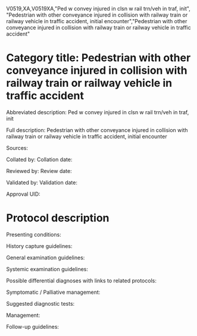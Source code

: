 V0519,XA,V0519XA,"Ped w convey injured in clsn w rail trn/veh in traf, init", "Pedestrian with other conveyance injured in collision with railway train or railway vehicle in traffic accident, initial encounter","Pedestrian with other conveyance injured in collision with railway train or railway vehicle in traffic accident"
# Category title: Pedestrian with other conveyance injured in collision with railway train or railway vehicle in traffic accident

Abbreviated description: Ped w convey injured in clsn w rail trn/veh in traf, init

Full description: Pedestrian with other conveyance injured in collision with railway train or railway vehicle in traffic accident, initial encounter

Sources:

Collated by:
Collation date:

Reviewed by:
Review date:

Validated by:
Validation date:

Approval UID:

# Protocol description

Presenting conditions:

History capture guidelines:

General examination guidelines:

Systemic examination guidelines:

Possible differential diagnoses with links to related protocols:

Symptomatic / Palliative management:

Suggested diagnostic tests:

Management:

Follow-up guidelines:
